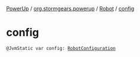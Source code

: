 [PowerUp](../../index.md) / [org.stormgears.powerup](../index.md) / [Robot](index.md) / [config](./config.md)

# config

`@JvmStatic var config: `[`RobotConfiguration`](../../org.stormgears.powerup.subsystems.information/-robot-configuration/index.md)